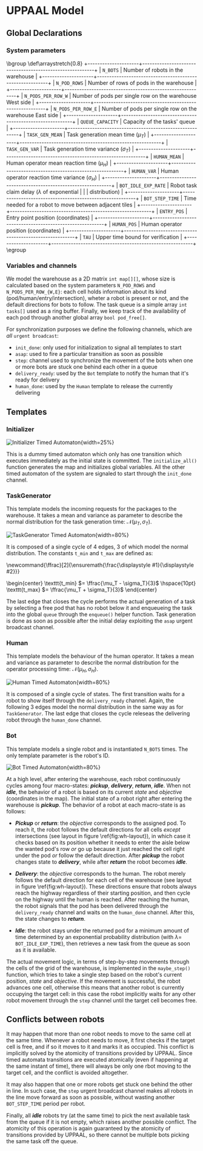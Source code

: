 UPPAAL Model
============

Global Declarations
-------------------

### System parameters

\bgroup
\def\arraystretch{0.8}
+---------------------+----------------------------------------------------------+
| `N_BOTS`            | Number of robots in the warehouse                        |
+---------------------+----------------------------------------------------------+
| `N_POD_ROWS`        | Number of rows of pods in the warehouse                  |
+---------------------+----------------------------------------------------------+
| `N_PODS_PER_ROW_W`  | Number of pods per single row on the warehouse West side |
+---------------------+----------------------------------------------------------+
| `N_PODS_PER_ROW_E`  | Number of pods per single row on the warehouse East side |
+---------------------+----------------------------------------------------------+
| `QUEUE_CAPACITY`    | Capacity of the tasks' queue                             |
+---------------------+----------------------------------------------------------+
| `TASK_GEN_MEAN`     | Task generation mean time ($\mu_T$)                      |
+---------------------+----------------------------------------------------------+
| `TASK_GEN_VAR`      | Task generation time variance ($\sigma_T$)               |
+---------------------+----------------------------------------------------------+
| `HUMAN_MEAN`        | Human operator mean reaction time ($\mu_H$)              |
+---------------------+----------------------------------------------------------+
| `HUMAN_VAR`         | Human operator reaction time variance ($\sigma_H$)       |
+---------------------+----------------------------------------------------------+
| `BOT_IDLE_EXP_RATE` | Robot task claim delay ($\lambda$ of exponential         |
|                     | distribution)                                            |
+---------------------+----------------------------------------------------------+
| `BOT_STEP_TIME`     | Time needed for a robot to move between adjacent tiles   |
+---------------------+----------------------------------------------------------+
| `ENTRY_POS`         | Entry point position (coordinates)                       |
+---------------------+----------------------------------------------------------+
| `HUMAN_POS`         | Human operator position (coordinates)                    |
+---------------------+----------------------------------------------------------+
| `TAU`               | Upper time bound for verification                        |
+---------------------+----------------------------------------------------------+
\egroup

### Variables and channels

We model the warehouse as a 2D matrix `int map[][]`, whose size is calculated
based on the system parameters `N_POD_ROWS` and `N_PODS_PER_ROW_{W,E}`: each
cell holds information about its kind (pod/human/entry/intersection), wheter a
robot is present or not, and the default directions for bots to follow. The task
queue is a simple array `int tasks[]` used as a ring buffer. Finally, we keep
track of the availability of each pod through another global array
`bool pod_free[]`.

For synchronization purposes we define the following channels, which are *all*
`urgent broadcast`:

- `init_done`: only used for initialization to signal all templates to start
- `asap`: used to fire a particular transition as soon as possible
- `step`: channel used to synchronize the movement of the bots when one or more
  bots are stuck one behind each other in a queue
- `delivery_ready`: used by the `Bot` template to notify the human that it's
  ready for delivery
- `human_done`: used by the `Human` template to release the currently delivering

Templates
---------

### Initializer

![Initializer Timed Automaton](assets/ta_initializer.png){width=25%}

This is a dummy timed automaton which only has one transition which executes
immediately as the initial state is committed. The `initialize_all()` function
generates the map and initializes global variables. All the other timed
automaton of the system are signaled to start through the `init_done` channel.

### TaskGenerator

This template models the incoming requests for the packages to the warehouse. It
takes a mean and variance as parameter to describe the normal distribution for
the task generation time: $\mathcal{N}(\mu_T, \sigma_T)$.

![TaskGenerator Timed Automaton](assets/ta_taskgenerator.png){width=80%}

It is composed of a single cycle of 4 edges, 3 of which model the normal
distribution. The constants `t_min` and `t_max` are defined as:

\newcommand{\ffrac}[2]{\ensuremath{\frac{\displaystyle #1}{\displaystyle #2}}}

\begin{center}
\texttt{t\_min} $= \ffrac{\mu_T - \sigma_T}{3}$ \hspace{10pt}
\texttt{t\_max} $= \ffrac{\mu_T + \sigma_T}{3}$
\end{center}

The last edge that closes the cycle performs
the actual generation of a task by selecting a free pod that has no robot below
it and enqueueing the task into the global `queue` through the `enqueue()`
helper function. Task generation is done as soon as possible after the initial
delay exploiting the `asap` urgent broadcast channel.

### Human

This template models the behaviour of the human operator. It takes a mean and
variance as parameter to describe the normal distribution for the operator
processing time: $\mathcal{N}(\mu_H, \sigma_H)$.

![Human Timed Automaton](assets/ta_human.png){width=80%}

It is composed of a single cycle of states. The first transition waits for a
robot to show itself through the `delivery_ready` channel. Again, the following
3 edges model the normal distribution in the same way as for `TaskGenerator`.
The last edge that closes the cycle releseas the delivering robot through the
`human_done` channel.

### Bot

This template models a single robot and is instantiated `N_BOTS` times. The only
template parameter is the robot's ID.

![Bot Timed Automaton](assets/ta_bot.png){width=80%}

At a high level, after entering the warehouse, each robot continuously cycles
among four macro-states: ***pickup***, ***delivery***, ***return***, ***idle***.
When not ***idle***, the behavior of a robot is based on its current *state* and
*objective* (coordinates in the map). The initial state of a robot right after
entering the warehouse is ***pickup***. The behavior of a robot at each
macro-state is as follows:

- ***Pickup*** or ***return***: the *objective* corresponds to the assigned pod.
   To reach it, the robot follows the default directions for all cells *except*
   intersections (see layout in figure \ref{fig:wh-layout}), in which case it
   checks based on its position whether it needs to enter the aisle below the
   wanted pod's row *or* go up because it just reached the cell right under the
   pod *or* follow the default direction. After ***pickup*** the robot changes
   state to ***delivery***, while after ***return*** the robot becomes
   ***idle***.

- ***Delivery***: the *objective* corresponds to the human. The robot merely
   follows the default direction for each cell of the warehouse (see layout in
   figure \ref{fig:wh-layout}). These directions ensure that robots always reach
   the highway regardless of their starting position, and then cycle on the
   highway until the human is reached. After reaching the human, the robot
   signals that the pod has been delivered through the `delivery_ready` channel
   and waits on the `human_done` channel. After this, the state changes to
   ***return***.

- ***Idle***: the robot stays under the returned pod for a minimum amount of
  time determined by an exponential probability distribution (with $\lambda =$
  `BOT_IDLE_EXP_TIME`), then retrieves a new task from the queue as soon as
  it is available.

The actual movement logic, in terms of step-by-step movements through the cells
of the grid of the warehouse, is implemented in the `maybe_step()` function,
which tries to take a single step based on the robot's current position, *state*
and *objective*. If the movement is successful, the robot advances one cell,
otherwise this means that another robot is currently occupying the target cell:
in this case the robot implicitly waits for any other robot movement through the
`step` channel until the target cell becomes free.

## Conflicts between robots

It may happen that more than one robot needs to move to the same cell at the
same time. Whenever a robot needs to move, it first checks if the target cell is
free, and if so it moves to it and marks it as occupied. This conflict is
implicitly solved by the atomicity of transitions provided by UPPAAL. Since
timed automata transitions are executed atomically (even if happening at the
same instant of time), there will always be only one rbot moving to the target
cell, and the conflict is avoided altogether.

It may also happen that one or more robots get stuck one behind the other in
line. In such case, the `step` urgent broadcast channel makes all robots in the
line move forward as soon as possible, without wasting another `BOT_STEP_TIME`
period per robot.

Finally, all ***idle*** robots try (at the same time) to pick the next available
task from the queue if it is not empty, which raises another possible conflict.
The atomicity of this operation is again guaranteed by the atomicity of
transitions provided by UPPAAL, so there cannot be multiple bots picking the
same task off the queue.
